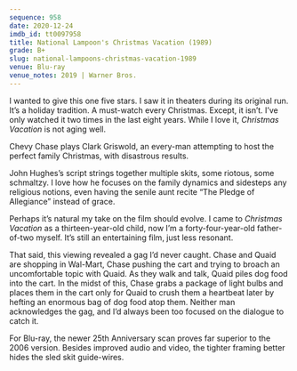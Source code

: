 ```yaml
---
sequence: 958
date: 2020-12-24
imdb_id: tt0097958
title: National Lampoon's Christmas Vacation (1989)
grade: B+
slug: national-lampoons-christmas-vacation-1989
venue: Blu-ray
venue_notes: 2019 | Warner Bros.
---
```


I wanted to give this one five stars. I saw it in theaters during its original run. It’s a holiday tradition. A must-watch every Christmas. Except, it isn’t. I’ve only watched it two times in the last eight years. While I love it, _Christmas Vacation_ is not aging well.

<!-- end -->

Chevy Chase plays Clark Griswold, an every-man attempting to host the perfect family Christmas, with disastrous results.

John Hughes’s script strings together multiple skits, some riotous, some schmaltzy. I love how he focuses on the family dynamics and sidesteps any religious notions, even having the senile aunt recite “The Pledge of Allegiance” instead of grace.

Perhaps it’s natural my take on the film should evolve. I came to _Christmas Vacation_ as a thirteen-year-old child, now I’m a forty-four-year-old father-of-two myself. It’s still an entertaining film, just less resonant.

That said, this viewing revealed a gag I’d never caught. Chase and Quaid are shopping in Wal-Mart, Chase pushing the cart and trying to broach an uncomfortable topic with Quaid. As they walk and talk, Quaid piles dog food into the cart. In the midst of this, Chase grabs a package of light bulbs and places them in the cart only for Quaid to crush them a heartbeat later by hefting an enormous bag of dog food atop them. Neither man acknowledges the gag, and I’d always been too focused on the dialogue to catch it.

For Blu-ray, the newer 25th Anniversary scan proves far superior to the 2006 version. Besides improved audio and video, the tighter framing better hides the sled skit guide-wires.